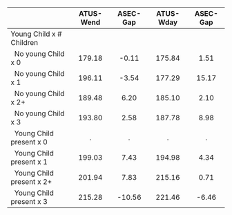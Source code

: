 
|                      |    ATUS-Wend |     ASEC-Gap |    ATUS-Wday |     ASEC-Gap |
| -------------------- | :----------: | :----------: | :----------: | :----------: |
| Young Child x # Children |              |              |              |              |
| &nbsp;&nbsp;No young Child x 0 |       179.18 |        -0.11 |       175.84 |         1.51 |
| &nbsp;&nbsp;No young Child x 1 |       196.11 |        -3.54 |       177.29 |        15.17 |
| &nbsp;&nbsp;No young Child x 2+ |       189.48 |         6.20 |       185.10 |         2.10 |
| &nbsp;&nbsp;No young Child x 3 |       193.80 |         2.58 |       187.78 |         8.98 |
| &nbsp;&nbsp;Young Child present x 0 |            . |            . |            . |            . |
| &nbsp;&nbsp;Young Child present x 1 |       199.03 |         7.43 |       194.98 |         4.34 |
| &nbsp;&nbsp;Young Child present x 2+ |       201.94 |         7.83 |       215.16 |         0.71 |
| &nbsp;&nbsp;Young Child present x 3 |       215.28 |       -10.56 |       221.46 |        -6.46 |

